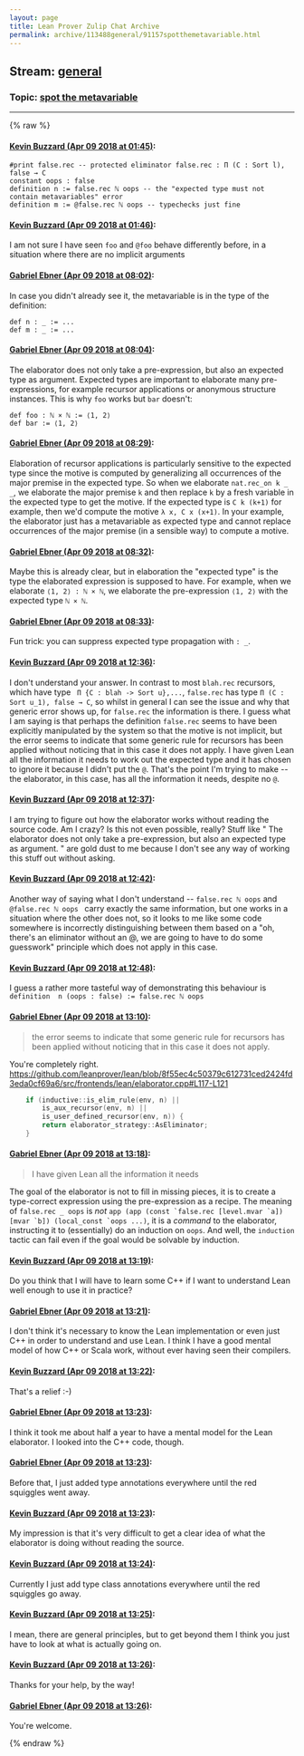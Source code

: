 ```yaml
---
layout: page
title: Lean Prover Zulip Chat Archive 
permalink: archive/113488general/91157spotthemetavariable.html
---
```


## Stream: [general](index.html)
### Topic: [spot the metavariable](91157spotthemetavariable.html)

---


{% raw %}
#### [ Kevin Buzzard (Apr 09 2018 at 01:45)](https://leanprover.zulipchat.com/#narrow/stream/113488-general/topic/spot%20the%20metavariable/near/124814424):
```lean
#print false.rec -- protected eliminator false.rec : Π (C : Sort l), false → C
constant oops : false
definition n := false.rec ℕ oops -- the "expected type must not contain metavariables" error
definition m := @false.rec ℕ oops -- typechecks just fine 
```

#### [ Kevin Buzzard (Apr 09 2018 at 01:46)](https://leanprover.zulipchat.com/#narrow/stream/113488-general/topic/spot%20the%20metavariable/near/124814469):
I am not sure I have seen `foo` and `@foo` behave differently before, in a situation where there are no implicit arguments

#### [ Gabriel Ebner (Apr 09 2018 at 08:02)](https://leanprover.zulipchat.com/#narrow/stream/113488-general/topic/spot%20the%20metavariable/near/124823987):
In case you didn't already see it, the metavariable is in the type of the definition:
```lean
def n : _ := ...
def m : _ := ...
```

#### [ Gabriel Ebner (Apr 09 2018 at 08:04)](https://leanprover.zulipchat.com/#narrow/stream/113488-general/topic/spot%20the%20metavariable/near/124824035):
The elaborator does not only take a pre-expression, but also an expected type as argument.  Expected types are important to elaborate many pre-expressions, for example recursor applications or anonymous structure instances.  This is why `foo` works but `bar` doesn't:
```lean
def foo : ℕ × ℕ := ⟨1, 2⟩
def bar := ⟨1, 2⟩
```

#### [ Gabriel Ebner (Apr 09 2018 at 08:29)](https://leanprover.zulipchat.com/#narrow/stream/113488-general/topic/spot%20the%20metavariable/near/124824642):
Elaboration of recursor applications is particularly sensitive to the expected type since the motive is computed by generalizing all occurrences of the major premise in the expected type.  So when we elaborate `nat.rec_on k _ _`, we elaborate the major premise `k` and then replace `k` by a fresh variable in the expected type to get the motive.  If the expected type is `C k (k+1)` for example, then we'd compute the motive `λ x, C x (x+1)`.  In your example, the elaborator just has a metavariable as expected type and cannot replace occurrences of the major premise (in a sensible way) to compute a motive.

#### [ Gabriel Ebner (Apr 09 2018 at 08:32)](https://leanprover.zulipchat.com/#narrow/stream/113488-general/topic/spot%20the%20metavariable/near/124824743):
Maybe this is already clear, but in elaboration the "expected type" is the type the elaborated expression is supposed to have.  For example, when we elaborate `⟨1, 2⟩ : ℕ × ℕ`, we elaborate the pre-expression `⟨1, 2⟩` with the expected type `ℕ × ℕ`.

#### [ Gabriel Ebner (Apr 09 2018 at 08:33)](https://leanprover.zulipchat.com/#narrow/stream/113488-general/topic/spot%20the%20metavariable/near/124824750):
Fun trick: you can suppress expected type propagation with `: _`.

#### [ Kevin Buzzard (Apr 09 2018 at 12:36)](https://leanprover.zulipchat.com/#narrow/stream/113488-general/topic/spot%20the%20metavariable/near/124831500):
I don't understand your answer. In contrast to most `blah.rec` recursors, which have type ` Π {C : blah -> Sort u},...`, `false.rec` has type ` Π (C : Sort u_1), false → C `, so whilst in general I can see the issue and why that generic error shows up, for `false.rec` the information is there. I guess what I am saying is that perhaps the definition `false.rec` seems to have been explicitly manipulated by the system so that the motive is not implicit, but the error seems to indicate that some generic rule for recursors has been applied without noticing that in this case it does not apply. I have given Lean all the information it needs to work out the expected type and it has chosen to ignore it because I didn't put the `@`. That's the point I'm trying to make -- the elaborator, in this case, has all the information it needs, despite no `@`.

#### [ Kevin Buzzard (Apr 09 2018 at 12:37)](https://leanprover.zulipchat.com/#narrow/stream/113488-general/topic/spot%20the%20metavariable/near/124831511):
I am trying to figure out how the elaborator works without reading the source code. Am I crazy? Is this not even possible, really? Stuff like " The elaborator does not only take a pre-expression, but also an expected type as argument. " are gold dust to me because I don't see any way of working this stuff out without asking.

#### [ Kevin Buzzard (Apr 09 2018 at 12:42)](https://leanprover.zulipchat.com/#narrow/stream/113488-general/topic/spot%20the%20metavariable/near/124831692):
Another way of saying what I don't understand -- ` false.rec ℕ oops ` and `@false.rec ℕ oops ` carry exactly the same information, but one works in a situation where the other does not, so it looks to me like some code somewhere is incorrectly distinguishing between them based on a "oh, there's an eliminator without an @, we are going to have to do some guesswork" principle which does not apply in this case.

#### [ Kevin Buzzard (Apr 09 2018 at 12:48)](https://leanprover.zulipchat.com/#narrow/stream/113488-general/topic/spot%20the%20metavariable/near/124831834):
I guess a rather more tasteful way of demonstrating this behaviour is `definition  n (oops : false) := false.rec ℕ oops`

#### [ Gabriel Ebner (Apr 09 2018 at 13:10)](https://leanprover.zulipchat.com/#narrow/stream/113488-general/topic/spot%20the%20metavariable/near/124832445):
> the error seems to indicate that some generic rule for recursors has been applied without noticing that in this case it does not apply.

You're completely right. https://github.com/leanprover/lean/blob/8f55ec4c50379c612731ced2424fd3eda0cf69a6/src/frontends/lean/elaborator.cpp#L117-L121
```c++
    if (inductive::is_elim_rule(env, n) ||
        is_aux_recursor(env, n) ||
        is_user_defined_recursor(env, n)) {
        return elaborator_strategy::AsEliminator;
    }
```

#### [ Gabriel Ebner (Apr 09 2018 at 13:18)](https://leanprover.zulipchat.com/#narrow/stream/113488-general/topic/spot%20the%20metavariable/near/124832656):
>  I have given Lean all the information it needs

The goal of the elaborator is not to fill in missing pieces, it is to create a type-correct expression using the pre-expression as a recipe.  The meaning of `false.rec _ oops` is *not* `` app (app (const `false.rec [level.mvar `a]) [mvar `b]) (local_const `oops ...) ``, it is a *command* to the elaborator, instructing it to (essentially) do an induction on `oops`.  And well, the `induction` tactic can fail even if the goal would be solvable by induction.

#### [ Kevin Buzzard (Apr 09 2018 at 13:19)](https://leanprover.zulipchat.com/#narrow/stream/113488-general/topic/spot%20the%20metavariable/near/124832682):
Do you think that I will have to learn some C++ if I want to understand Lean well enough to use it in practice?

#### [ Gabriel Ebner (Apr 09 2018 at 13:21)](https://leanprover.zulipchat.com/#narrow/stream/113488-general/topic/spot%20the%20metavariable/near/124832743):
I don't think it's necessary to know the Lean implementation or even just C++ in order to understand and use Lean.  I think I have a good mental model of how C++ or Scala work, without ever having seen their compilers.

#### [ Kevin Buzzard (Apr 09 2018 at 13:22)](https://leanprover.zulipchat.com/#narrow/stream/113488-general/topic/spot%20the%20metavariable/near/124832748):
That's a relief :-)

#### [ Gabriel Ebner (Apr 09 2018 at 13:23)](https://leanprover.zulipchat.com/#narrow/stream/113488-general/topic/spot%20the%20metavariable/near/124832790):
I think it took me about half a year to have a mental model for the Lean elaborator.  I looked into the C++ code, though.

#### [ Gabriel Ebner (Apr 09 2018 at 13:23)](https://leanprover.zulipchat.com/#narrow/stream/113488-general/topic/spot%20the%20metavariable/near/124832798):
Before that, I just added type annotations everywhere until the red squiggles went away.

#### [ Kevin Buzzard (Apr 09 2018 at 13:23)](https://leanprover.zulipchat.com/#narrow/stream/113488-general/topic/spot%20the%20metavariable/near/124832800):
My impression is that it's very difficult to get a clear idea of what the elaborator is doing without reading the source.

#### [ Kevin Buzzard (Apr 09 2018 at 13:24)](https://leanprover.zulipchat.com/#narrow/stream/113488-general/topic/spot%20the%20metavariable/near/124832838):
Currently I just add type class annotations everywhere until the red squiggles go away.

#### [ Kevin Buzzard (Apr 09 2018 at 13:25)](https://leanprover.zulipchat.com/#narrow/stream/113488-general/topic/spot%20the%20metavariable/near/124832849):
I mean, there are general principles, but to get beyond them I think you just have to look at what is actually going on.

#### [ Kevin Buzzard (Apr 09 2018 at 13:26)](https://leanprover.zulipchat.com/#narrow/stream/113488-general/topic/spot%20the%20metavariable/near/124832892):
Thanks for your help, by the way!

#### [ Gabriel Ebner (Apr 09 2018 at 13:26)](https://leanprover.zulipchat.com/#narrow/stream/113488-general/topic/spot%20the%20metavariable/near/124832894):
You're welcome.


{% endraw %}
